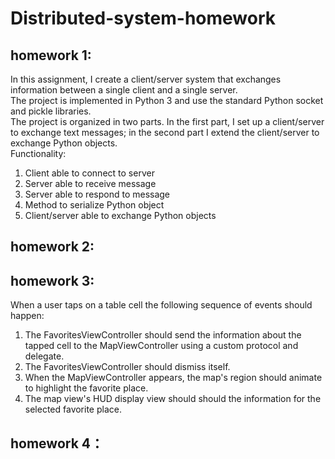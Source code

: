 # Distributed-system-homework
## homework 1: 
In this assignment, I create a client/server system that exchanges information between a single 
client and a single server.  <br>
The project is implemented in Python 3 and use the standard Python socket and pickle libraries.  <br>
The project is organized in two parts. In the first part, I set up a client/server to exchange text 
messages; in the second part I extend the client/server to exchange Python objects. 
<br>
Functionality: 
1. Client able to connect to server 
2. Server able to receive message 
3. Server able to respond to message 
4. Method to serialize Python object 
5. Client/server able to exchange Python objects <br>

## homework 2:

## homework 3:
When a user taps on a table cell the following sequence of events should happen: <br>
1. The FavoritesViewController should send the information about the tapped cell to the MapViewController using a custom protocol and delegate. <br>
2. The FavoritesViewController should dismiss itself.  <br>
3. When the MapViewController appears, the map's region should animate to highlight the favorite place.  <br>
4. The map view's HUD display view should should the information for the selected favorite place.  <br>
 

## homework 4：
